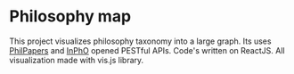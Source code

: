 # Philosophy map

This project visualizes philosophy taxonomy into a large graph. Its uses [PhilPapers](https://philpapers.org/help/api/) and [InPhO](https://www.inphoproject.org/docs/) opened PESTful APIs. Code's written on ReactJS. All visualization made with vis.js library.
